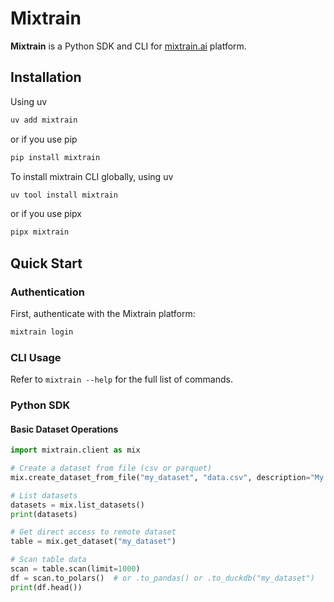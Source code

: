 # Mixtrain

**Mixtrain** is a Python SDK and CLI for [mixtrain.ai](https://mixtrain.ai) platform.

## Installation

Using uv
```bash
uv add mixtrain
```
or if you use pip

```bash
pip install mixtrain
```

To install mixtrain CLI globally, using uv

```bash
uv tool install mixtrain
```
or if you use pipx

```bash
pipx mixtrain
```

## Quick Start

### Authentication

First, authenticate with the Mixtrain platform:

```bash
mixtrain login
```

### CLI Usage

Refer to `mixtrain --help` for the full list of commands.

### Python SDK

#### Basic Dataset Operations

```python
import mixtrain.client as mix

# Create a dataset from file (csv or parquet)
mix.create_dataset_from_file("my_dataset", "data.csv", description="My dataset")

# List datasets
datasets = mix.list_datasets()
print(datasets)

# Get direct access to remote dataset
table = mix.get_dataset("my_dataset")

# Scan table data
scan = table.scan(limit=1000)
df = scan.to_polars()  # or .to_pandas() or .to_duckdb("my_dataset")
print(df.head())

```
